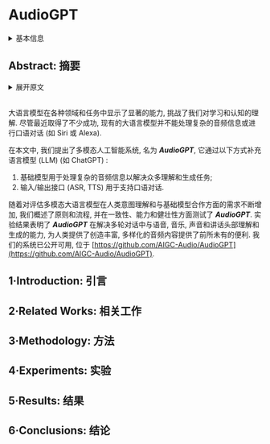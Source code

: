 # AudioGPT

<details>
<summary>基本信息</summary>

- 标题: "AudioGPT: Understanding and Generating Speech, Music, Sound, and Talking Head"
- 作者:
  - 01 Rongjie Huang,
  - 02 Mingze Li,
  - 03 Dongchao Yang,
  - 04 Jiatong Shi,
  - 05 Xuankai Chang,
  - 06 Zhenhui Ye,
  - 07 Yuning Wu,
  - 08 Zhiqing Hong,
  - 09 Jiawei Huang,
  - 10 Jinglin Liu,
  - 11 Yi Ren,
  - 12 Zhou Zhao,
  - 13 Shinji Watanabe
- 链接:
  - [ArXiv](https://arxiv.org/abs/2304.12995)
  - [Publication](https://doi.org/10.1609/aaai.v38i21.30570)
  - [Github](https://github.com/AIGC-Audio/AudioGPT)
  - [Demo](https://aigc-audio.github.io/AudioGPT.github.io/)
- 文件:
  - [ArXiv](_PDF/2304.12995v1__AudioGPT__Understanding_and_Generating_Speech_Music_Sound_and_Talking_Head.pdf)
  - [Publication](_PDF/2304.12995p0__AudioGPT__AAAI2024.pdf)

</details>

## Abstract: 摘要

<details>
<summary>展开原文</summary>

Large language models (LLMs) have exhibited remarkable capabilities across a variety of domains and tasks, challenging our understanding of learning and cognition.
Despite the recent success, current LLMs are not capable of processing complex audio information or conducting spoken conversations (like Siri or Alexa).
In this work, we propose a multi-modal AI system named ***AudioGPT***, which complements LLMs (i.e., ChatGPT) with 1) foundation models to process complex audio information and solve numerous understanding and generation tasks; and 2) the input/output interface (ASR, TTS) to support spoken dialogue.
With an increasing demand to evaluate multi-modal LLMs of human intention understanding and cooperation with foundation models, we outline the principles and processes and test ***AudioGPT*** in terms of consistency, capability, and robustness.
Experimental results demonstrate the capabilities of ***AudioGPT*** in solving AI tasks with speech, music, sound, and talking head understanding and generation in multi-round dialogues, which empower humans to create rich and diverse audio content with unprecedented ease.
Our system is publicly available at [this https URL](https://github.com/AIGC-Audio/AudioGPT).

</details>
<br>

大语言模型在各种领域和任务中显示了显著的能力, 挑战了我们对学习和认知的理解.
尽管最近取得了不少成功, 现有的大语言模型并不能处理复杂的音频信息或进行口语对话 (如 Siri 或 Alexa).

在本文中, 我们提出了多模态人工智能系统, 名为 ***AudioGPT***, 它通过以下方式补充语言模型 (LLM) (如 ChatGPT) :
1) 基础模型用于处理复杂的音频信息以解决众多理解和生成任务;
2) 输入/输出接口 (ASR, TTS) 用于支持口语对话.

随着对评估多模态大语言模型在人类意图理解和与基础模型合作方面的需求不断增加, 我们概述了原则和流程, 并在一致性、能力和健壮性方面测试了 ***AudioGPT***.
实验结果表明了 ***AudioGPT*** 在解决多轮对话中与语音, 音乐, 声音和讲话头部理解和生成的能力, 为人类提供了创造丰富, 多样化的音频内容提供了前所未有的便利.
我们的系统已公开可用, 位于 [https://github.com/AIGC-Audio/AudioGPT](https://github.com/AIGC-Audio/AudioGPT).

## 1·Introduction: 引言

## 2·Related Works: 相关工作

## 3·Methodology: 方法

## 4·Experiments: 实验

## 5·Results: 结果

## 6·Conclusions: 结论